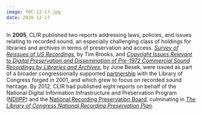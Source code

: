 ```yaml
---
image: YOC-12-17.jpg
date: 2020-12-17
---
```

In **2005**, CLIR published two reports addressing laws, policies, and issues relating to recorded sound, an especially challenging class of holdings for libraries and archives in terms of preservation and access. _[Survey of Reissues of US Recordings](https://web.archive.org/web/20210130214829/https://www.clir.org/pubs/reports/pub133/)_, by Tim Brooks, and _[Copyright Issues Relevant to Digital Preservation and Dissemination of Pre-1972 Commercial Sound Recordings by Libraries and Archives](https://web.archive.org/web/20210130214829/https://www.clir.org/pubs/reports/pub135/)_, by June Besek, were issued as part of a broader congressionally supported [partnership](https://web.archive.org/web/20210130214829/https://www.clir.org/2001/09/clir-issues-number-23/) with the Library of Congress forged in 2001, and which grew to focus on recorded sound heritage. By 2012, CLIR had published eight reports on behalf of the National Digital Information Infrastructure and Preservation Program ([NDIIPP](https://web.archive.org/web/20210130214829/https://www.digitalpreservation.gov/)) and the [National Recording Preservation Board](https://web.archive.org/web/20210130214829/https://www.loc.gov/programs/national-recording-preservation-board/about-this-program), culminating in _[The Library of Congress National Recording Preservation Plan](https://web.archive.org/web/20210130214829/https://www.clir.org/pubs/reports/pub156/)._